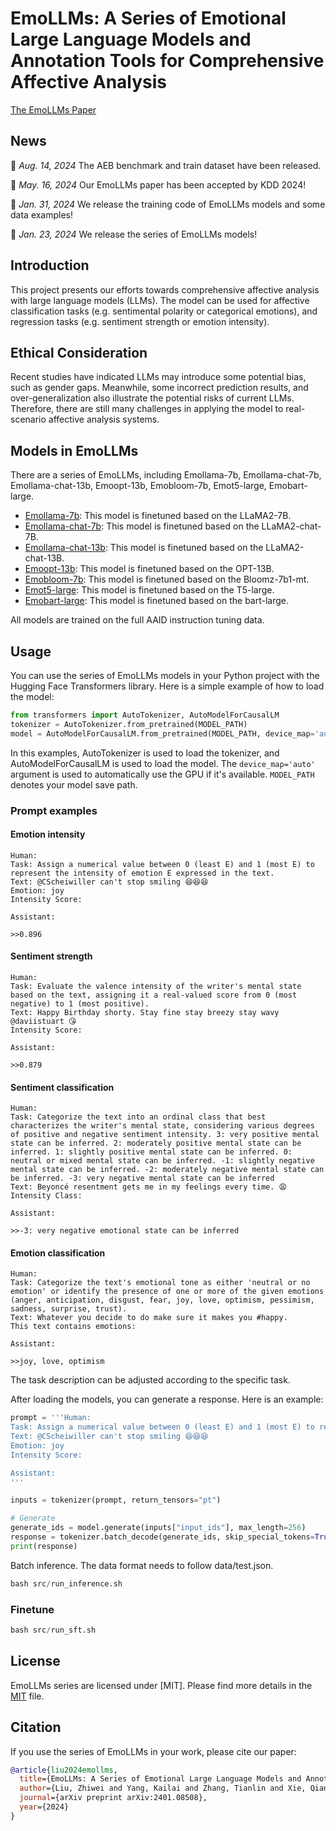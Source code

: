# EmoLLMs: A Series of Emotional Large Language Models and Annotation Tools for Comprehensive Affective Analysis

[The EmoLLMs Paper](https://arxiv.org/abs/2401.08508)

## News
📢 *Aug. 14, 2024* The AEB benchmark and train dataset have been released.

📢 *May. 16, 2024* Our EmoLLMs paper has been accepted by KDD 2024!

📢 *Jan. 31, 2024* We release the training code of EmoLLMs models and some data examples!

📢 *Jan. 23, 2024* We release the series of EmoLLMs models!

## Introduction

This project presents our efforts towards comprehensive affective analysis with large language models (LLMs).
The model can be used for affective classification tasks (e.g. sentimental polarity
or categorical emotions), and regression tasks (e.g. sentiment strength or emotion intensity).

## Ethical Consideration

Recent studies have indicated LLMs may introduce some potential
bias, such as gender gaps. Meanwhile, some incorrect prediction results, and over-generalization
also illustrate the potential risks of current LLMs. Therefore, there
are still many challenges in applying the model to real-scenario
affective analysis systems.

## Models in EmoLLMs

There are a series of EmoLLMs, including Emollama-7b, Emollama-chat-7b, Emollama-chat-13b,  Emoopt-13b, Emobloom-7b, Emot5-large, Emobart-large.

- [Emollama-7b](https://huggingface.co/lzw1008/Emollama-7b): This model is finetuned based on the LLaMA2-7B. 
- [Emollama-chat-7b](https://huggingface.co/lzw1008/Emollama-chat-7b): This model is finetuned based on the LLaMA2-chat-7B.  
- [Emollama-chat-13b](https://huggingface.co/lzw1008/Emollama-chat-13b): This model is finetuned based on the LLaMA2-chat-13B. 
- [Emoopt-13b](https://huggingface.co/lzw1008/Emoopt-13b): This model is finetuned based on the OPT-13B. 
- [Emobloom-7b](https://huggingface.co/lzw1008/Emobloom-7b): This model is finetuned based on the Bloomz-7b1-mt. 
- [Emot5-large](https://huggingface.co/lzw1008/Emot5-large): This model is finetuned based on the T5-large.
- [Emobart-large](https://huggingface.co/lzw1008/Emobart-large): This model is finetuned based on the bart-large. 

All models are trained on the full AAID instruction tuning data.



## Usage

You can use the series of EmoLLMs models in your Python project with the Hugging Face Transformers library. Here is a simple example of how to load the model:

```python
from transformers import AutoTokenizer, AutoModelForCausalLM
tokenizer = AutoTokenizer.from_pretrained(MODEL_PATH)
model = AutoModelForCausalLM.from_pretrained(MODEL_PATH, device_map='auto')
```

In this examples, AutoTokenizer is used to load the tokenizer, and AutoModelForCausalLM is used to load the model. The `device_map='auto'` argument is used to automatically
use the GPU if it's available. `MODEL_PATH` denotes your model save path.

### Prompt examples

#### Emotion intensity

    Human: 
    Task: Assign a numerical value between 0 (least E) and 1 (most E) to represent the intensity of emotion E expressed in the text.
    Text: @CScheiwiller can't stop smiling 😆😆😆
    Emotion: joy
    Intensity Score:

    Assistant:

    >>0.896

#### Sentiment strength

    Human:
    Task: Evaluate the valence intensity of the writer's mental state based on the text, assigning it a real-valued score from 0 (most negative) to 1 (most positive).
    Text: Happy Birthday shorty. Stay fine stay breezy stay wavy @daviistuart 😘
    Intensity Score:

    Assistant:

    >>0.879

#### Sentiment classification

    Human:
    Task: Categorize the text into an ordinal class that best characterizes the writer's mental state, considering various degrees of positive and negative sentiment intensity. 3: very positive mental state can be inferred. 2: moderately positive mental state can be inferred. 1: slightly positive mental state can be inferred. 0: neutral or mixed mental state can be inferred. -1: slightly negative mental state can be inferred. -2: moderately negative mental state can be inferred. -3: very negative mental state can be inferred
    Text: Beyoncé resentment gets me in my feelings every time. 😩
    Intensity Class:

    Assistant:

    >>-3: very negative emotional state can be inferred

#### Emotion classification

    Human:
    Task: Categorize the text's emotional tone as either 'neutral or no emotion' or identify the presence of one or more of the given emotions (anger, anticipation, disgust, fear, joy, love, optimism, pessimism, sadness, surprise, trust).
    Text: Whatever you decide to do make sure it makes you #happy.
    This text contains emotions:

    Assistant:

    >>joy, love, optimism
The task description can be adjusted according to the specific task.

After loading the models, you can generate a response. Here is an example:

```python
prompt = '''Human: 
Task: Assign a numerical value between 0 (least E) and 1 (most E) to represent the intensity of emotion E expressed in the text.
Text: @CScheiwiller can't stop smiling 😆😆😆
Emotion: joy
Intensity Score:

Assistant:
'''

inputs = tokenizer(prompt, return_tensors="pt")

# Generate
generate_ids = model.generate(inputs["input_ids"], max_length=256)
response = tokenizer.batch_decode(generate_ids, skip_special_tokens=True)[0]
print(response)
```
Batch inference. The data format needs to follow data/test.json.
```python
bash src/run_inference.sh
```

### Finetune
```python
bash src/run_sft.sh
```

## License

EmoLLMs series are licensed under [MIT]. Please find more details in the [MIT](LICENSE) file.

## Citation

If you use the series of EmoLLMs in your work, please cite our paper:

```bibtex
@article{liu2024emollms,
  title={EmoLLMs: A Series of Emotional Large Language Models and Annotation Tools for Comprehensive Affective Analysis},
  author={Liu, Zhiwei and Yang, Kailai and Zhang, Tianlin and Xie, Qianqian and Yu, Zeping and Ananiadou, Sophia},
  journal={arXiv preprint arXiv:2401.08508},
  year={2024}
}
```
